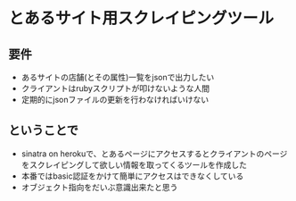 とあるサイト用スクレイピングツール
=================================

## 要件

+ あるサイトの店舗(とその属性)一覧をjsonで出力したい
+ クライアントはrubyスクリプトが叩けないような人間
+ 定期的にjsonファイルの更新を行わなければいけない

## ということで

+ sinatra on herokuで、とあるページにアクセスするとクライアントのページをスクレイピングして欲しい情報を取ってくるツールを作成した
+ 本番ではbasic認証をかけて簡単にアクセスはできなくしている
+ オブジェクト指向をだいぶ意識出来たと思う